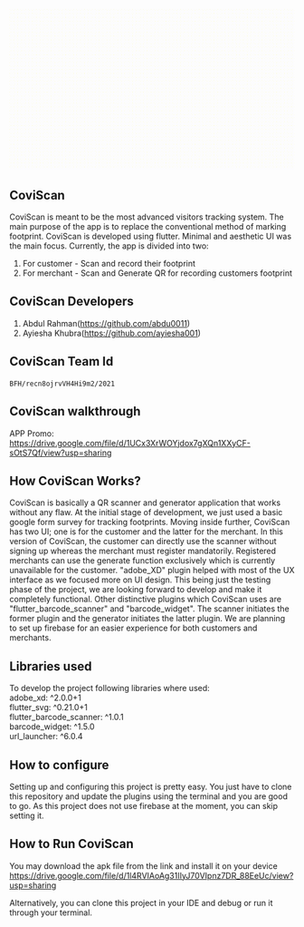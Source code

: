 ![CoviScan](https://github.com/swafwan/CoviScan/blob/main/VERSION%201.gif)
## CoviScan
 CoviScan is meant to be the most advanced visitors tracking system. The main purpose of the app is to replace the conventional method of marking footprint. CoviScan is developed using flutter. Minimal and aesthetic UI was the main focus. Currently, the app is divided into two:
 1) For customer - Scan and record their footprint
 2) For merchant - Scan and Generate QR for recording customers footprint

## CoviScan Developers
  1. Abdul Rahman(https://github.com/abdu0011)
  2. Ayiesha Khubra(https://github.com/ayiesha001)

## CoviScan Team Id
    BFH/recn8ojrvVH4Hi9m2/2021
  
## CoviScan walkthrough
 APP Promo: https://drive.google.com/file/d/1UCx3XrWOYjdox7gXQn1XXyCF-sOtS7Qf/view?usp=sharing
  
## How CoviScan Works?
  CoviScan is basically a QR scanner and generator application that works without any flaw. At the initial stage of development, we just used a basic google form survey for tracking footprints. Moving inside further, CoviScan has two UI; one is for the customer and the latter for the merchant. In this version of CoviScan, the customer can directly use the scanner without signing up whereas the merchant must register mandatorily. Registered merchants can use the generate function exclusively which is currently unavailable for the customer. "adobe_XD" plugin helped with most of the UX interface as we focused more on UI design. This being just the testing phase of the project, we are looking forward to develop and make it completely functional. Other distinctive plugins which CoviScan uses are "flutter_barcode_scanner" and "barcode_widget". The scanner initiates the former plugin and the generator initiates the latter plugin. We are planning to set up firebase for an easier experience for both customers and merchants. 

## Libraries used
  To develop the project following libraries where used:\
  adobe_xd: ^2.0.0+1\
  flutter_svg: ^0.21.0+1\
  flutter_barcode_scanner: ^1.0.1\
  barcode_widget: ^1.5.0\
  url_launcher: ^6.0.4
 
    
## How to configure
  Setting up and configuring this project is pretty easy. You just have to clone this repository and update the plugins using the terminal and you are good to go. As this project does not use firebase at the moment, you can skip setting it.
  
## How to Run CoviScan
   You may download the apk file from the link and install it on your device
        https://drive.google.com/file/d/1l4RVIAoAg31IIyJ70VIpnz7DR_88EeUc/view?usp=sharing 
        
   Alternatively, you can clone this project in your IDE and debug or run it through your terminal.
